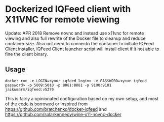 Dockerized IQFeed client with X11VNC for remote viewing
=======================

Update: APR 2018
    Remove novnc and instead use x11vnc for remote viewing and also full rewrite of the Docker file to cleanup and reduce container size.
    Also not need to connecto the container to initiate IQFeed Client installer, IQFeed Client launcher script will install client if it not able to fine the client binary.

Usage
-----

```
docker run -e LOGIN=<your iqfeed login> -e PASSWORD=<your iqfeed password> -p 5009:5010 -p 8081:8081 -p 9100:9101 jaikumarm/iqfeed:v5270
```

This is fairly a opinionated configuration based on my own setup, and most of the code is borrowed or inspired from
https://github.com/bratchenko/docker-iqfeed and https://github.com/solarkennedy/wine-x11-novnc-docker

